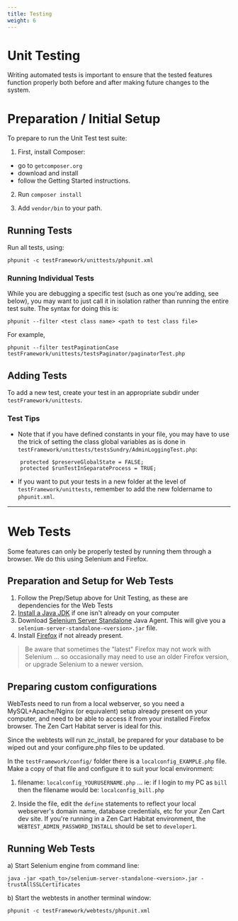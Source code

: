 ```yaml
---
title: Testing
weight: 6
---
```

# Unit Testing
Writing automated tests is important to ensure that the tested features function properly both before and after making future changes to the system.


# Preparation / Initial Setup
To prepare to run the Unit Test test suite:

1. First, install Composer: 
 * go to `getcomposer.org`
 * download and install 
 * follow the Getting Started instructions. 

2. Run `composer install`

3. Add `vendor/bin` to your path.


## Running Tests

Run all tests, using:

`phpunit -c testFramework/unittests/phpunit.xml`


### Running Individual Tests

While you are debugging a specific test (such as one you're adding, see below), you may want to just call it in isolation rather than running the entire test suite.
The syntax for doing this is:

`phpunit --filter <test class name> <path to test class file>`

For example,

`phpunit --filter testPaginationCase testFramework/unittests/testsPaginator/paginatorTest.php`


## Adding Tests
To add a new test, create your test in an appropriate subdir under `testFramework/unittests`.

### Test Tips
* Note that if you have defined constants in your file, you may have to use the trick of setting the class global variables as is done in `testFramework/unittests/testsSundry/AdminLoggingTest.php`:

```
    protected $preserveGlobalState = FALSE;
    protected $runTestInSeparateProcess = TRUE;
```

* If you want to put your tests in a new folder at the level of `testFramework/unittests`, remember to add the new foldername to `phpunit.xml`.



--------------------------------------


# Web Tests
Some features can only be properly tested by running them through a browser. We do this using Selenium and Firefox.

## Preparation and Setup for Web Tests
1. Follow the Prep/Setup above for Unit Testing, as these are dependencies for the Web Tests
2. [Install a Java JDK](http://www.oracle.com/technetwork/java/javase/downloads/index.html) if one isn't already on your computer
3. Download [Selenium Server Standalone](http://docs.seleniumhq.org/download/) Java Agent. This will give you a `selenium-server-standalone-<version>.jar` file.
4. Install [Firefox](http://getfirefox.com) if not already present. 

>Be aware that sometimes the "latest" Firefox may not work with Selenium ... so occasionally may need to use an older Firefox version, or upgrade Selenium to a newer version.


## Preparing custom configurations
WebTests need to run from a local webserver, so you need a MySQL+Apache/Nginx (or equivalent) setup already present on your computer, and need to be able to access it from your installed Firefox browser. The Zen Cart Habitat server is ideal for this.

Since the webtests will run zc_install, be prepared for your database to be wiped out and your configure.php files to be updated.

In the `testFramework/config/` folder there is a `localconfig_EXAMPLE.php` file. Make a copy of that file and configure it to suit your local environment:

 1. filename: `localconfig_YOURUSERNAME.php` ... ie: if I login to my PC as `bill` then the filename would be: `localconfig_bill.php`
 
 2. Inside the file, edit the `define` statements to reflect your local webserver's domain name, database credentials, etc for your Zen Cart dev site.  If you're running in a Zen Cart Habitat environment, the `WEBTEST_ADMIN_PASSWORD_INSTALL` should be set to `developer1`.


## Running Web Tests
a) Start Selenium engine from command line:

    java -jar <path_to>/selenium-server-standalone-<version>.jar -trustAllSSLCertificates

b) Start the webtests in another terminal window:

	phpunit -c testFramework/webtests/phpunit.xml

